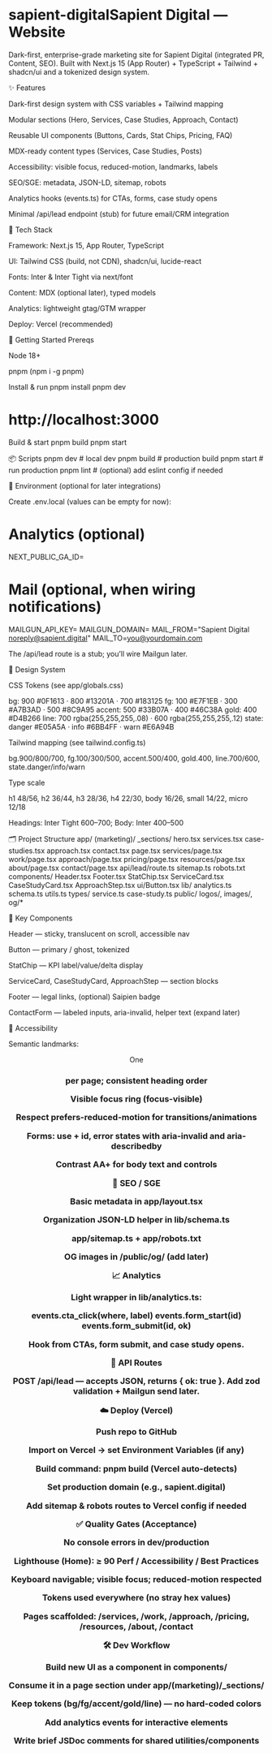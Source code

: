 # sapient-digitalSapient Digital — Website

Dark-first, enterprise-grade marketing site for Sapient Digital (integrated PR, Content, SEO).
Built with Next.js 15 (App Router) + TypeScript + Tailwind + shadcn/ui and a tokenized design system.

✨ Features

Dark-first design system with CSS variables + Tailwind mapping

Modular sections (Hero, Services, Case Studies, Approach, Contact)

Reusable UI components (Buttons, Cards, Stat Chips, Pricing, FAQ)

MDX-ready content types (Services, Case Studies, Posts)

Accessibility: visible focus, reduced-motion, landmarks, labels

SEO/SGE: metadata, JSON-LD, sitemap, robots

Analytics hooks (events.ts) for CTAs, forms, case study opens

Minimal /api/lead endpoint (stub) for future email/CRM integration

🧱 Tech Stack

Framework: Next.js 15, App Router, TypeScript

UI: Tailwind CSS (build, not CDN), shadcn/ui, lucide-react

Fonts: Inter & Inter Tight via next/font

Content: MDX (optional later), typed models

Analytics: lightweight gtag/GTM wrapper

Deploy: Vercel (recommended)

🚀 Getting Started
Prereqs

Node 18+

pnpm (npm i -g pnpm)

Install & run
pnpm install
pnpm dev
# http://localhost:3000

Build & start
pnpm build
pnpm start

📦 Scripts
pnpm dev        # local dev
pnpm build      # production build
pnpm start      # run production
pnpm lint       # (optional) add eslint config if needed

🔧 Environment (optional for later integrations)

Create .env.local (values can be empty for now):

# Analytics (optional)
NEXT_PUBLIC_GA_ID=

# Mail (optional, when wiring notifications)
MAILGUN_API_KEY=
MAILGUN_DOMAIN=
MAIL_FROM="Sapient Digital <noreply@sapient.digital>"
MAIL_TO=you@yourdomain.com


The /api/lead route is a stub; you’ll wire Mailgun later.

🎨 Design System

CSS Tokens (see app/globals.css)

bg:   900 #0F1613 · 800 #13201A · 700 #183125
fg:   100 #E7F1EB · 300 #A7B3AD · 500 #8C9A95
accent: 500 #33B07A · 400 #46C38A
gold: 400 #D4B266
line: 700 rgba(255,255,255,.08) · 600 rgba(255,255,255,.12)
state: danger #E05A5A · info #6BB4FF · warn #E6A94B


Tailwind mapping (see tailwind.config.ts)

bg.900/800/700, fg.100/300/500, accent.500/400, gold.400, line.700/600, state.danger/info/warn


Type scale

h1 48/56, h2 36/44, h3 28/36, h4 22/30, body 16/26, small 14/22, micro 12/18

Headings: Inter Tight 600–700; Body: Inter 400–500

🗂️ Project Structure
app/
  (marketing)/
    _sections/
      hero.tsx
      services.tsx
      case-studies.tsx
      approach.tsx
      contact.tsx
    page.tsx
  services/page.tsx
  work/page.tsx
  approach/page.tsx
  pricing/page.tsx
  resources/page.tsx
  about/page.tsx
  contact/page.tsx
  api/lead/route.ts
  sitemap.ts
  robots.txt
components/
  Header.tsx
  Footer.tsx
  StatChip.tsx
  ServiceCard.tsx
  CaseStudyCard.tsx
  ApproachStep.tsx
  ui/Button.tsx
lib/
  analytics.ts
  schema.ts
  utils.ts
types/
  service.ts
  case-study.ts
public/
  logos/, images/, og/*

🧩 Key Components

Header — sticky, translucent on scroll, accessible nav

Button — primary / ghost, tokenized

StatChip — KPI label/value/delta display

ServiceCard, CaseStudyCard, ApproachStep — section blocks

Footer — legal links, (optional) Saipien badge

ContactForm — labeled inputs, aria-invalid, helper text (expand later)

🧠 Accessibility

Semantic landmarks: <header> <nav> <main> <section> <footer>

One <h1> per page; consistent heading order

Visible focus ring (focus-visible)

Respect prefers-reduced-motion for transitions/animations

Forms: use <label htmlFor> + id, error states with aria-invalid and aria-describedby

Contrast AA+ for body text and controls

🔎 SEO / SGE

Basic metadata in app/layout.tsx

Organization JSON-LD helper in lib/schema.ts

app/sitemap.ts + app/robots.txt

OG images in /public/og/ (add later)

📈 Analytics

Light wrapper in lib/analytics.ts:

events.cta_click(where, label)
events.form_start(id)
events.form_submit(id, ok)


Hook from CTAs, form submit, and case study opens.

📨 API Routes

POST /api/lead — accepts JSON, returns { ok: true }.
Add zod validation + Mailgun send later.

☁️ Deploy (Vercel)

Push repo to GitHub

Import on Vercel → set Environment Variables (if any)

Build command: pnpm build (Vercel auto-detects)

Set production domain (e.g., sapient.digital)

Add sitemap & robots routes to Vercel config if needed

✅ Quality Gates (Acceptance)

No console errors in dev/production

Lighthouse (Home): ≥ 90 Perf / Accessibility / Best Practices

Keyboard navigable; visible focus; reduced-motion respected

Tokens used everywhere (no stray hex values)

Pages scaffolded: /services, /work, /approach, /pricing, /resources, /about, /contact

🛠️ Dev Workflow

Build new UI as a component in components/

Consume it in a page section under app/(marketing)/_sections/

Keep tokens (bg/fg/accent/gold/line) — no hard-coded colors

Add analytics events for interactive elements

Write brief JSDoc comments for shared utilities/components

